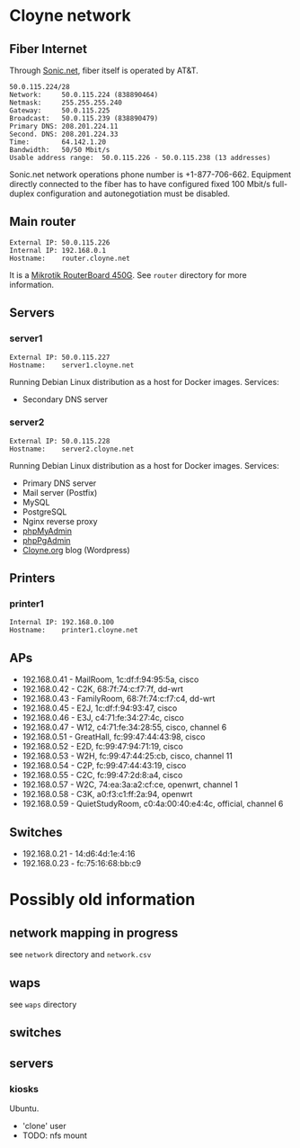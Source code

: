 # Cloyne network

## Fiber Internet

Through [Sonic.net](http://sonic.net/), fiber itself is operated by AT&T.

    50.0.115.224/28
    Network:     50.0.115.224 (838890464)
    Netmask:     255.255.255.240
    Gateway:     50.0.115.225
    Broadcast:   50.0.115.239 (838890479)
    Primary DNS: 208.201.224.11
    Second. DNS: 208.201.224.33
    Time:        64.142.1.20
    Bandwidth:   50/50 Mbit/s
    Usable address range:  50.0.115.226 - 50.0.115.238 (13 addresses)

Sonic.net network operations phone number is +1-877-706-662. Equipment directly connected to the fiber has to have configured fixed 100 Mbit/s full-duplex configuration and autonegotiation must be disabled.

## Main router

    External IP: 50.0.115.226
    Internal IP: 192.168.0.1
    Hostname:    router.cloyne.net

It is a [Mikrotik RouterBoard 450G](http://routerboard.com/RB450G). See `router` directory for more information.

## Servers

### server1 ###

    External IP: 50.0.115.227
    Hostname:    server1.cloyne.net

Running Debian Linux distribution as a host for Docker images. Services:
 * Secondary DNS server

### server2 ###

    External IP: 50.0.115.228
    Hostname:    server2.cloyne.net

Running Debian Linux distribution as a host for Docker images. Services:
 * Primary DNS server
 * Mail server (Postfix)
 * MySQL
 * PostgreSQL
 * Nginx reverse proxy
 * [phpMyAdmin](http://cloyne.net/phpmyadmin/)
 * [phpPgAdmin](http://cloyne.net/phppgadmin/)
 * [Cloyne.org](http://cloyne.org) blog (Wordpress)

## Printers

### printer1 ###

    Internal IP: 192.168.0.100
    Hostname:    printer1.cloyne.net

## APs

 * 192.168.0.41 - MailRoom, 1c:df:f:94:95:5a, cisco
 * 192.168.0.42 - C2K, 68:7f:74:c:f7:7f, dd-wrt
 * 192.168.0.43 - FamilyRoom, 68:7f:74:c:f7:c4, dd-wrt
 * 192.168.0.45 - E2J, 1c:df:f:94:93:47, cisco
 * 192.168.0.46 - E3J, c4:71:fe:34:27:4c, cisco
 * 192.168.0.47 - W12, c4:71:fe:34:28:55, cisco, channel 6
 * 192.168.0.51 - GreatHall, fc:99:47:44:43:98, cisco
 * 192.168.0.52 - E2D, fc:99:47:94:71:19, cisco
 * 192.168.0.53 - W2H, fc:99:47:44:25:cb, cisco, channel 11
 * 192.168.0.54 - C2P, fc:99:47:44:43:19, cisco
 * 192.168.0.55 - C2C, fc:99:47:2d:8:a4, cisco
 * 192.168.0.57 - W2C, 74:ea:3a:a2:cf:ce, openwrt, channel 1
 * 192.168.0.58 - C3K, a0:f3:c1:ff:2a:94, openwrt
 * 192.168.0.59 - QuietStudyRoom, c0:4a:00:40:e4:4c, official, channel 6

## Switches

 * 192.168.0.21 - 14:d6:4d:1e:4:16
 * 192.168.0.23 - fc:75:16:68:bb:c9

# Possibly old information

## network mapping in progress

see `network` directory and `network.csv`

## waps

see `waps` directory

## switches

## servers

### kiosks

Ubuntu.
- 'clone' user
- TODO: nfs mount
